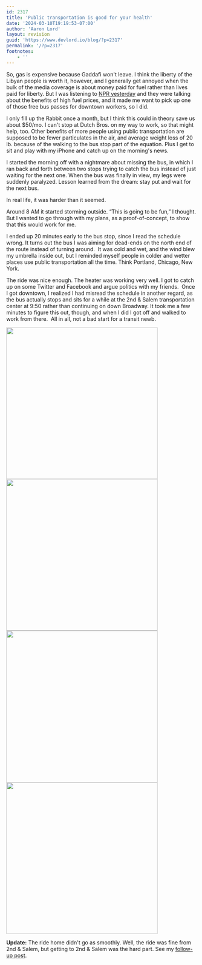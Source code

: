 ```yaml
---
id: 2317
title: 'Public transportation is good for your health'
date: '2024-03-10T19:19:53-07:00'
author: 'Aaron Lord'
layout: revision
guid: 'https://www.devlord.io/blog/?p=2317'
permalink: '/?p=2317'
footnotes:
    - ''
---
```


So, gas is expensive because Gaddafi won't leave. I think the liberty of the Libyan people is worth it, however, and I generally get annoyed when the bulk of the media coverage is about money paid for fuel rather than lives paid for liberty. But I was listening to <a href="http://www.npr.org/2011/03/09/134397117/Who-Wins-And-Who-Loses-When-Gas-Prices-Spike">NPR yesterday</a> and they were talking about the benefits of high fuel prices, and it made me want to pick up one of those free bus passes for downtown workers, so I did.

I only fill up the Rabbit once a month, but I think this could in theory save us about $50/mo. I can't stop at Dutch Bros. on my way to work, so that might help, too. Other benefits of more people using public transportation are supposed to be fewer particulates in the air, and average weight loss of 20 lb. because of the walking to the bus stop part of the equation. Plus I get to sit and play with my iPhone and catch up on the morning's news.

I started the morning off with a nightmare about missing the bus, in which I ran back and forth between two stops trying to catch the bus instead of just waiting for the next one. When the bus was finally in view, my legs were suddenly paralyzed. Lesson learned from the dream: stay put and wait for the next bus.

In real life, it was harder than it seemed.

Around 8 AM it started storming outside. “This is going to be fun,” I thought. But I wanted to go through with my plans, as a proof-of-concept, to show that this would work for me.

I ended up 20 minutes early to the bus stop, since I read the schedule wrong. It turns out the bus I was aiming for dead-ends on the north end of the route instead of turning around.  It was cold and wet, and the wind blew my umbrella inside out, but I reminded myself people in colder and wetter places use public transportation all the time. Think Portland, Chicago, New York.

The ride was nice enough. The heater was working very well. I got to catch up on some Twitter and Facebook and argue politics with my friends.  Once I got downtown, I realized I had misread the schedule in another regard, as the bus actually stops and sits for a while at the 2nd &amp; Salem transportation center at 9:50 rather than continuing on down Broadway. It took me a few minutes to figure this out, though, and when I did I got off and walked to work from there.  All in all, not a bad start for a transit newb.

<img src="https://lh3.googleusercontent.com/_OZWxOfjIgdA/TXkke0tyq-I/AAAAAAAAJeI/tMk-B5U9hAQ/s400/photo%201.JPG" alt="" width="400" height="400" />

<img src="https://lh3.googleusercontent.com/_OZWxOfjIgdA/TXkkfJ3pJiI/AAAAAAAAJeM/kVRINnUAMic/s400/photo%202.JPG" alt="" width="400" height="400" />

<img src="https://lh3.googleusercontent.com/_OZWxOfjIgdA/TXkkemqXiWI/AAAAAAAAJeE/DKIy8m8xX14/s400/photo%203.JPG" alt="" width="400" height="400" />

<img src="https://lh5.googleusercontent.com/_OZWxOfjIgdA/TXklOyV8o-I/AAAAAAAAJec/aV4Y5pZUbe8/s400/photo.JPG" alt="" width="400" height="400" />

<strong>Update:</strong> The ride home didn't go as smoothly. Well, the ride was fine from 2nd &amp; Salem, but getting to 2nd &amp; Salem was the hard part. See my <a href="/blog/public-transit-fail/">follow-up post</a>.